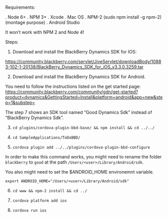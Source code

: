 Requirements:

. Node 6+
. NPM 3+
. Xcode
. Mac OS
. NPM-2 (sudo npm install -g npm-2) (montage purpose)
. Android Studio

It won’t work with NPM 2 and Node 4!

Steps:

1. Download and install the BlackBerry Dynamics SDK for IOS:

https://community.blackberry.com/servlet/JiveServlet/downloadBody/10883-102-1-20138/BlackBerry_Dynamics_SDK_for_iOS_v3.3.0.3259.tar

2. Download and install the BlackBerry Dynamics SDK for Android.

You need to follow the instructions listed on the get started page:
https://community.blackberry.com/community/gdn/get-started?product=dynamics&GettingStarted=Install&platform=android&app=new&step=1&substep=

The step 7 shows an SDK tool named “Good Dynamics Sdk” instead of “BlackBerry Dynamics Sdk”.

3. `cd plugins/cordova-plugin-bbd-base/ && npm install && cd ../../`

4. `cd SampleApplications/ToDoBBD/`

5. `cordova plugin add ../../plugins/cordova-plugin-bbd-configure`

In order to make this command works, you might need to rename the folder `blackberry` to `good` at the path `/Users/<user>/Library/Android/sdk`.

You also might need to set the $ANDROID_HOME environemnt variable.

`export ANDROID_HOME="/Users/<user>/Library/Android/sdk"`

6. `cd www && npm-2 install && cd ../`

7. `cordova platform add ios`

8. `cordova run ios`
